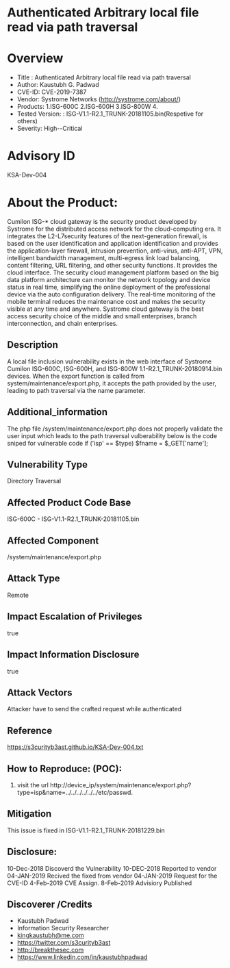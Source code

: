 
Authenticated Arbitrary local file read via path traversal
=============================

Overview
====

* Title : Authenticated Arbitrary local file read via path traversal
* Author: Kaustubh G. Padwad
* CVE-ID: CVE-2019-7387
* Vendor: Systrome Networks (http://systrome.com/about/)
* Products:  1.ISG-600C
	         2.ISG-600H
	         3.ISG-800W
	         4.
* Tested Version: : ISG-V1.1-R2.1_TRUNK-20181105.bin(Respetive for others)
* Severity: High--Critical

Advisory ID
======
KSA-Dev-004

About the Product:
=========

Cumilon ISG-* cloud gateway is the security product developed by Systrome for the distributed access network for the cloud-computing era. It integrates the L2-L7security features of the next-generation firewall, is based on the user identification and application identification and provides the application-layer firewall, intrusion prevention, anti-virus, anti-APT, VPN, intelligent bandwidth management, multi-egress link load balancing, content filtering, URL filtering, and other security functions. It provides the cloud interface. The security cloud management platform based on the big data platform architecture can monitor the network topology and device status in real time, simplifying the online deployment of the professional device via the auto configuration delivery. The real-time monitoring of the mobile terminal reduces the maintenance cost and makes the security visible at any time and anywhere. Systrome cloud gateway is the best access security choice of the middle and small enterprises, branch interconnection, and chain enterprises.



Description
-------
A local file inclusion vulnerability exists in the web interface of Systrome Cumilon ISG-600C, ISG-600H, and ISG-800W 1.1-R2.1_TRUNK-20180914.bin
devices. When the export function is called from system/maintenance/export.php, it accepts the path provided by the user, leading to path traversal
via the name parameter.


Additional_information
-------------
The php file /system/maintenance/export.php does not properly validate the user input which leads to the path traversal vulberability below is the code sniped for vulnerable code 
if ('isp' == $type)
	$fname = $_GET['name'];


Vulnerability Type
----------
Directory Traversal


Affected Product Code Base
---------------
ISG-600C - ISG-V1.1-R2.1_TRUNK-20181105.bin

Affected Component
-----------
/system/maintenance/export.php

Attack Type
------
Remote

Impact Escalation of Privileges
------------------
true


Impact Information Disclosure
-----------------
true


Attack Vectors
--------
Attacker have to send the crafted request while authenticated

Reference
------
https://s3curityb3ast.github.io/KSA-Dev-004.txt


How to Reproduce: (POC):
--------------

1. visit the url http://device_ip/system/maintenance/export.php?type=isp&name=../../../../../../etc/passwd.

Mitigation
------

This issue is fixed in ISG-V1.1-R2.1_TRUNK-20181229.bin

Disclosure: 
------
10-Dec-2018 Discoverd the Vulnerability
10-DEC-2018 Reported to vendor 
04-JAN-2019 Recived the fixed from vendor
04-JAN-2019 Request for the CVE-ID
4-Feb-2019 CVE Assign.
8-Feb-2019 Advisiory Published

Discoverer /Credits
-----------
* Kaustubh Padwad
* Information Security Researcher
* kingkaustubh@me.com
* https://twitter.com/s3curityb3ast
* http://breakthesec.com
* https://www.linkedin.com/in/kaustubhpadwad
